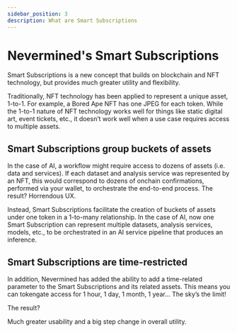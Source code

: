 ```yaml
---
sidebar_position: 3 
description: What are Smart Subscriptions 
---
```


# Nevermined's Smart Subscriptions

Smart Subscriptions is a new concept that builds on blockchain and NFT technology, but provides much greater utility and flexibility. 

Traditionally, NFT technology has been applied to represent a unique asset, 1-to-1. For example, a Bored Ape NFT has one JPEG for each token. While the 1-to-1 nature of NFT technology works well for things like static digital art, event tickets, etc., it doesn’t work well when a use case requires access to multiple assets.

## Smart Subscriptions group buckets of assets

In the case of AI, a workflow might require access to dozens of assets (i.e. data and services). If each dataset and analysis service was represented by an NFT, this would correspond to dozens of onchain confirmations, performed via your wallet, to orchestrate the end-to-end process. The result? Horrendous UX.

Instead, Smart Subscriptions facilitate the creation of buckets of assets under one token in a 1-to-many relationship. In the case of AI, now one Smart Subscription can represent multiple datasets, analysis services, models, etc., to be orchestrated in an AI service pipeline that produces an inference.

## Smart Subscriptions are time-restricted

In addition, Nevermined has added the ability to add a time-related parameter to the Smart Subscriptions and its related assets. This means you can tokengate access for 1 hour, 1 day, 1 month, 1 year… The sky’s the limit!

The result?

Much greater usability and a big step change in overall utility.

